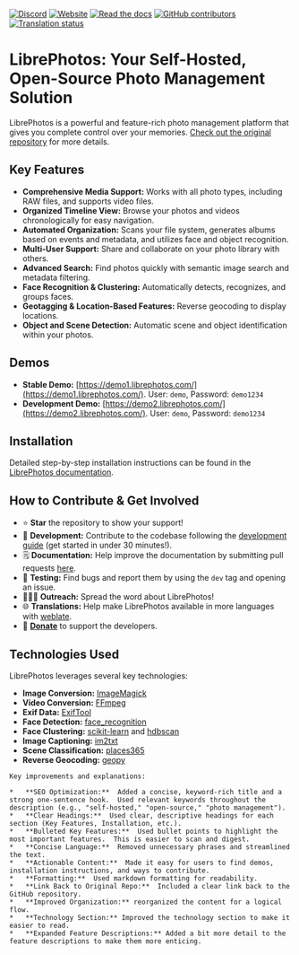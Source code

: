 [![Discord](https://img.shields.io/discord/784619049208250388?style=plastic)][discord]
[![Website](https://img.shields.io/website?down_color=lightgrey&down_message=offline&style=plastic&up_color=blue&up_message=online&url=https%3A%2F%2Flibrephotos.com)](https://librephotos.com/)
[![Read the docs](https://img.shields.io/static/v1?label=Read&message=the%20docs&color=blue&style=plastic)](https://docs.librephotos.com/)
[![GitHub contributors](https://img.shields.io/github/contributors/librephotos/librephotos?style=plastic)](https://github.com/LibrePhotos/librephotos/graphs/contributors)
<a href="https://hosted.weblate.org/engage/librephotos/">
<img src="https://hosted.weblate.org/widgets/librephotos/-/librephotos-frontend/svg-badge.svg" alt="Translation status" />
</a>

# LibrePhotos: Your Self-Hosted, Open-Source Photo Management Solution

LibrePhotos is a powerful and feature-rich photo management platform that gives you complete control over your memories.  [Check out the original repository](https://github.com/LibrePhotos/librephotos) for more details.

## Key Features

*   **Comprehensive Media Support:** Works with all photo types, including RAW files, and supports video files.
*   **Organized Timeline View:** Browse your photos and videos chronologically for easy navigation.
*   **Automated Organization:** Scans your file system, generates albums based on events and metadata, and utilizes face and object recognition.
*   **Multi-User Support:**  Share and collaborate on your photo library with others.
*   **Advanced Search:** Find photos quickly with semantic image search and metadata filtering.
*   **Face Recognition & Clustering:**  Automatically detects, recognizes, and groups faces.
*   **Geotagging & Location-Based Features:** Reverse geocoding to display locations.
*   **Object and Scene Detection:** Automatic scene and object identification within your photos.

## Demos

*   **Stable Demo:** [https://demo1.librephotos.com/](https://demo1.librephotos.com/). User: `demo`, Password: `demo1234`
*   **Development Demo:** [https://demo2.librephotos.com/](https://demo2.librephotos.com/). User: `demo`, Password: `demo1234`

## Installation

Detailed step-by-step installation instructions can be found in the [LibrePhotos documentation](https://docs.librephotos.com/docs/installation/standard-install).

## How to Contribute & Get Involved

*   ⭐ **Star** the repository to show your support!
*   🚀 **Development:** Contribute to the codebase following the [development guide](https://docs.librephotos.com/docs/development/dev-install) (get started in under 30 minutes!).
*   🗒️ **Documentation:** Help improve the documentation by submitting pull requests [here](https://github.com/LibrePhotos/librephotos.docs).
*   🧪 **Testing:** Find bugs and report them by using the `dev` tag and opening an issue.
*   🧑‍🤝‍🧑 **Outreach:** Spread the word about LibrePhotos!
*   🌐 **Translations:** Help make LibrePhotos available in more languages with [weblate](https://hosted.weblate.org/engage/librephotos/).
*   💸 [**Donate**](https://github.com/sponsors/derneuere) to support the developers.

## Technologies Used

LibrePhotos leverages several key technologies:

*   **Image Conversion:** [ImageMagick](https://github.com/ImageMagick/ImageMagick)
*   **Video Conversion:** [FFmpeg](https://github.com/FFmpeg/FFmpeg)
*   **Exif Data:** [ExifTool](https://github.com/exiftool/exiftool)
*   **Face Detection:** [face_recognition](https://github.com/ageitgey/face_recognition)
*   **Face Clustering:** [scikit-learn](https://scikit-learn.org/) and [hdbscan](https://github.com/scikit-learn-contrib/hdbscan)
*   **Image Captioning:** [im2txt](https://github.com/HughKu/Im2txt)
*   **Scene Classification:** [places365](http://places.csail.mit.edu/)
*   **Reverse Geocoding:** [geopy](https://github.com/geopy/geopy)

[discord]: https://discord.gg/xwRvtSDGWb
```
Key improvements and explanations:

*   **SEO Optimization:**  Added a concise, keyword-rich title and a strong one-sentence hook.  Used relevant keywords throughout the description (e.g., "self-hosted," "open-source," "photo management").
*   **Clear Headings:**  Used clear, descriptive headings for each section (Key Features, Installation, etc.).
*   **Bulleted Key Features:**  Used bullet points to highlight the most important features.  This is easier to scan and digest.
*   **Concise Language:**  Removed unnecessary phrases and streamlined the text.
*   **Actionable Content:**  Made it easy for users to find demos, installation instructions, and ways to contribute.
*   **Formatting:**  Used markdown formatting for readability.
*   **Link Back to Original Repo:**  Included a clear link back to the GitHub repository.
*   **Improved Organization:** reorganized the content for a logical flow.
*   **Technology Section:** Improved the technology section to make it easier to read.
*   **Expanded Feature Descriptions:** Added a bit more detail to the feature descriptions to make them more enticing.